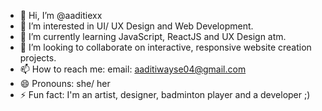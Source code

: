 - 👋 Hi, I’m @aaditiexx
- 👀 I’m interested in UI/ UX Design and Web Development.
- 🌱 I’m currently learning JavaScript, ReactJS and UX Design atm.
- 💞️ I’m looking to collaborate on interactive, responsive website creation projects.
- 📫 How to reach me: email: aaditiwayse04@gmail.com
- 😄 Pronouns: she/ her
- ⚡ Fun fact: I'm an artist, designer, badminton player and a developer ;)

<!---
aaditiexx/aaditiexx is a ✨ special ✨ repository because its `README.md` (this file) appears on your GitHub profile.
You can click the Preview link to take a look at your changes.
--->
